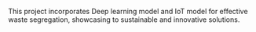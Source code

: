 This project incorporates Deep learning model and IoT model for effective waste segregation, showcasing to sustainable and innovative solutions.
